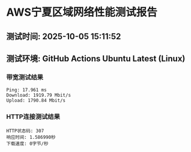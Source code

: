 # AWS宁夏区域网络性能测试报告
## 测试时间: 2025-10-05 15:11:52
## 测试环境: GitHub Actions Ubuntu Latest (Linux)

### 带宽测试结果
```
Ping: 17.961 ms
Download: 1919.79 Mbit/s
Upload: 1790.84 Mbit/s
```

### HTTP连接测试结果
```
HTTP状态码: 307
响应时间: 1.586990秒
下载速度: 0字节/秒
```

